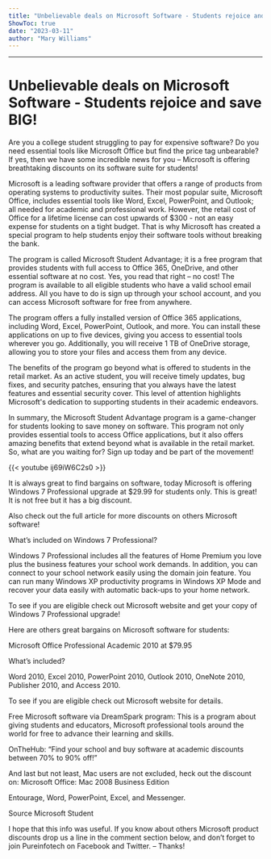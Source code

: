 ```yaml
---
title: "Unbelievable deals on Microsoft Software - Students rejoice and save BIG!"
ShowToc: true 
date: "2023-03-11"
author: "Mary Williams"
---
```

*****
# Unbelievable deals on Microsoft Software - Students rejoice and save BIG!

Are you a college student struggling to pay for expensive software? Do you need essential tools like Microsoft Office but find the price tag unbearable? If yes, then we have some incredible news for you – Microsoft is offering breathtaking discounts on its software suite for students!

Microsoft is a leading software provider that offers a range of products from operating systems to productivity suites. Their most popular suite, Microsoft Office, includes essential tools like Word, Excel, PowerPoint, and Outlook; all needed for academic and professional work. However, the retail cost of Office for a lifetime license can cost upwards of $300 - not an easy expense for students on a tight budget. That is why Microsoft has created a special program to help students enjoy their software tools without breaking the bank.

The program is called Microsoft Student Advantage; it is a free program that provides students with full access to Office 365, OneDrive, and other essential software at no cost. Yes, you read that right – no cost! The program is available to all eligible students who have a valid school email address. All you have to do is sign up through your school account, and you can access Microsoft software for free from anywhere.

The program offers a fully installed version of Office 365 applications, including Word, Excel, PowerPoint, Outlook, and more. You can install these applications on up to five devices, giving you access to essential tools wherever you go. Additionally, you will receive 1 TB of OneDrive storage, allowing you to store your files and access them from any device.

The benefits of the program go beyond what is offered to students in the retail market. As an active student, you will receive timely updates, bug fixes, and security patches, ensuring that you always have the latest features and essential security cover. This level of attention highlights Microsoft's dedication to supporting students in their academic endeavors.

In summary, the Microsoft Student Advantage program is a game-changer for students looking to save money on software. This program not only provides essential tools to access Office applications, but it also offers amazing benefits that extend beyond what is available in the retail market. So, what are you waiting for? Sign up today and be part of the movement!

{{< youtube ij69iW6C2s0 >}} 



It is always great to find bargains on software, today Microsoft is offering Windows 7 Professional upgrade at $29.99 for students only. This is great! It is not free but it has a big discount.
 
Also check out the full article for more discounts on others Microsoft software!
 
What’s included on Windows 7 Professional?
 
Windows 7 Professional includes all the features of Home Premium you love plus the business features your school work demands. In addition, you can connect to your school network easily using the domain join feature. You can run many Windows XP productivity programs in Windows XP Mode and recover your data easily with automatic back-ups to your home network.
 
To see if you are eligible check out Microsoft website and get your copy of Windows 7 Professional upgrade!
 
Here are others great bargains on Microsoft software for students:
 
Microsoft Office Professional Academic 2010 at $79.95
 
What’s included?
 
Word 2010, Excel 2010, PowerPoint 2010, Outlook 2010, OneNote 2010, Publisher 2010, and Access 2010.
 
To see if you are eligible check out Microsoft website for details.
 
Free Microsoft software via DreamSpark program: This is a program about giving students and educators, Microsoft professional tools around the world for free to advance their learning and skills.
 
OnTheHub: “Find your school and buy software at academic discounts between 70% to 90% off!”
 
And last but not least, Mac users are not excluded, heck out the discount on: Microsoft Office: Mac 2008 Business Edition
 
Entourage, Word, PowerPoint, Excel, and Messenger.
 
Source Microsoft Student
 
I hope that this info was useful. If you know about others Microsoft product discounts drop us a line in the comment section below, and don’t forget to join Pureinfotech on Facebook and Twitter. – Thanks!




